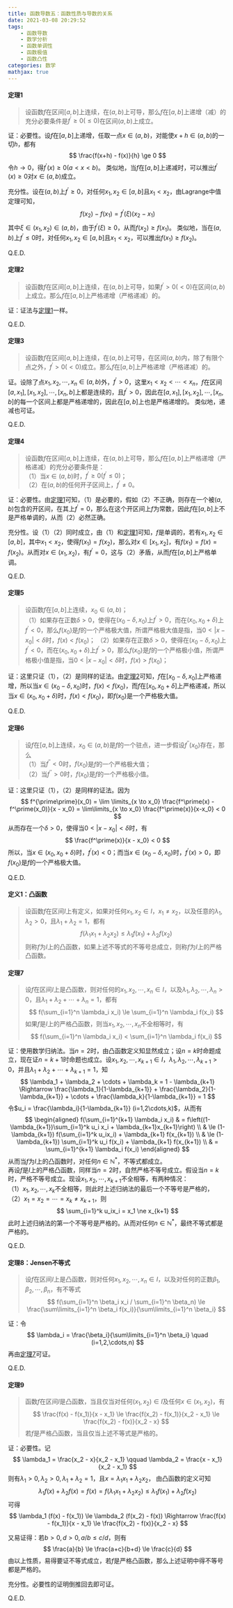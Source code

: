 ```yaml
---
title: 函数导数五：函数性质与导数的关系
date: 2021-03-08 20:29:52
tags:
    - 函数导数
    - 数学分析
    - 函数单调性
    - 函数极值
    - 函数凸性
categories: 数学
mathjax: true
---
```


#### 定理1
> 设函数$f$在区间$[a,b]$上连续，在$(a,b)$上可导，那么$f$在$[a,b]$上递增（减）的充分必要条件是$f^\prime \ge 0 (\le 0)$在区间$(a,b)$上成立。

<!--more-->

证：必要性。设$f$在$[a,b]$上递增，任取一点$x \in (a,b)$，对能使$x + h \in (a,b)$的一切$h$，都有
$$
    \frac{f(x+h) - f(x)}{h} \ge 0
$$
令$h \to 0$，得$f^\prime(x) \ge 0 (a < x < b)$。
类似地，当$f$在$[a,b]$上递减时，可以推出$f^\prime(x) \ge 0$对$x \in (a,b)$成立。

充分性。设在$(a,b)$上$f^\prime \ge 0$，对任何$x_1, x_2 \in [a,b]$且$x_1 < x_2$，由Lagrange中值定理可知，
$$
    f(x_2) - f(x_1) = f^\prime(\xi) (x_2 - x_1)
$$
其中$\xi \in (x_1,x_2) \in (a,b)$，由于$f^\prime(\xi) \ge 0$，从而$f(x_2) \ge f(x_1)$。
类似地，当在$(a,b)$上$f^\prime \le 0$时，对任何$x_1,x_2 \in [a,b]$且$x_1 < x_2$，可以推出$f(x_1) \ge f(x_2)$。

Q.E.D.

#### 定理2
> 设函数$f$在区间$[a,b]$上连续，在$(a,b)$上可导，如果$f^\prime > 0 (< 0)$在区间$(a,b)$上成立。那么$f$在$[a,b]$上严格递增（严格递减）的。

证：证法与[定理1](https://gamersover.github.io/2021/03/08/%E5%87%BD%E6%95%B0%E5%AF%BC%E6%95%B05/#%E5%AE%9A%E7%90%861)一样。

Q.E.D.

#### 定理3
> 设函数$f$在区间$[a,b]$上连续，在$(a,b)$上可导，在区间$(a,b)$内，除了有限个点之外，$f^\prime > 0 (< 0)$成立。那么$f$在$[a,b]$上严格递增（严格递减）的。

证。设除了点$x_1,x_2,\cdots,x_n \in (a,b)$外，$f^\prime > 0$，这里$x_1 < x_2 < \cdots < x_n$，$f$在区间$[a,x_1],[x_1,x_2],\cdots,[x_n,b]$上都是连续的，且$f^\prime > 0$，因此在$[a,x_1],[x_1,x_2],\cdots,[x_n,b]$的每一个区间上都是严格递增的，因此在$[a,b]$上也是严格递增的。
类似地，递减也可证。

Q.E.D.

#### 定理4
> 设函数$f$在区间$[a,b]$上连续，在$(a,b)$上可导，那么$f$在$[a,b]$上严格递增（严格递减）的充分必要条件是：<br/>
（1）当$x \in (a,b)$时，$f^\prime \ge 0 (f^\prime \le 0)$；<br/>
（2）在$(a,b)$的任何开子区间上，$f^\prime \ne 0$。

证：必要性。由[定理1](https://gamersover.github.io/2021/03/08/%E5%87%BD%E6%95%B0%E5%AF%BC%E6%95%B05/#%E5%AE%9A%E7%90%861)可知，（1）是必要的，假如（2）不正确，则存在一个被$(a,b)$包含的开区间，在其上$f^\prime = 0$，那么在这个开区间上$f$为常数，因此$f$在$[a,b]$上不是严格单调的，从而（2）必然正确。

充分性。设（1）（2）同时成立，由（1）和[定理1](https://gamersover.github.io/2021/03/08/%E5%87%BD%E6%95%B0%E5%AF%BC%E6%95%B05/#%E5%AE%9A%E7%90%861)可知，$f$是单调的，若有$x_1,x_2 \in [a,b]$，其中$x_1 < x_2$，使得$f(x_1) = f(x_2)$，那么对$x \in [x_1, x_2]$，有$f(x_1) = f(x) = f(x_2)$。从而对$x \in (x_1,x_2)$，有$f^\prime = 0$，这与（2）矛盾，从而$f$在$[a,b]$上严格单调。

Q.E.D.

#### 定理5
> 设函数$f$在$[a,b]$上连续，$x_0 \in (a,b)$；<br/>
（1）如果存在正数$\delta > 0$，使得在$(x_0 - \delta, x_0)$上$f^\prime > 0$，而在$(x_0, x_0 + \delta)$上$f^\prime < 0$，那么$f(x_0)$是$f$的一个严格极大值，所谓严格极大值是指，当$0 < |x - x_0| < \delta$时，$f(x) < f(x_0)$；
（2）如果存在正数$\delta > 0$，使得在$(x_0 - \delta, x_0)$上$f^\prime < 0$，而在$(x_0, x_0 + \delta)$上$f^\prime > 0$，那么$f(x_0)$是$f$的一个严格极小值，所谓严格极小值是指，当$0 < |x - x_0| < \delta$时，$f(x) > f(x_0)$；

证：这里只证（1），（2）是同样的证法。由[定理2](https://gamersover.github.io/2021/03/08/%E5%87%BD%E6%95%B0%E5%AF%BC%E6%95%B05/#%E5%AE%9A%E7%90%862)可知，$f$在$[x_0-\delta, x_0]$上严格递增，所以当$x \in (x_0-\delta, x_0)$时，$f(x) < f(x_0)$，而$f$在$[x_0, x_0+\delta]$上严格递减，所以当$x \in (x_0, x_0 + \delta)$时，$f(x) < f(x_0)$，即$f(x_0)$是一个严格极大值。

Q.E.D.

#### 定理6
> 设$f$在$[a,b]$上连续，$x_0 \in (a,b)$是$f$的一个驻点，进一步假设$f^{\prime\prime}(x_0)$存在，那么 <br/>
（1）当$f^{\prime\prime} < 0$时，$f(x_0)$是$f$的一个严格极大值； <br/>
（2）当$f^{\prime\prime} > 0$时，$f(x_0)$是$f$的一个严格极小值。

证：这里只证（1），（2）是同样的证法。因为
$$
    f^{\prime\prime}(x_0) = \lim \limits_{x \to x_0} \frac{f^\prime(x) - f^\prime(x_0)}{x - x_0} = \lim\limits_{x \to x_0} \frac{f^\prime(x)}{x-x_0} < 0
$$
从而存在一个$\delta > 0$，使得当$0 < |x - x_0| < \delta$时，有
$$
    \frac{f^\prime(x)}{x - x_0} < 0
$$
所以，当$x \in (x_0, x_0 + \delta)$时，$f^\prime(x) < 0$；而当$x \in (x_0 - \delta, x_0)$时，$f^\prime(x) > 0$，即$f(x_0)$是$f$的一个严格极大值。

Q.E.D.

#### 定义1：凸函数
> 设函数$f$在区间$I$上有定义，如果对任何$x_1,x_2 \in I$，$x_1\ne x_2$，以及任意的$\lambda_1,\lambda_2 > 0$，且$\lambda_1 + \lambda_2 = 1$，都有
$$
    f(\lambda_1 x_1 + \lambda_2 x_2) \le \lambda_1 f(x_1) + \lambda_2 f(x_2)
$$
则称$f$为$I$上的凸函数，如果上述不等式的不等号总成立，则称$f$为$I$上的严格凸函数。

#### 定理7
> 设$f$在区间$I$上是凸函数，则对任何的$x_1,x_2,\cdots,x_n \in I$，以及$\lambda_1,\lambda_2,\cdots,\lambda_n > 0$，且$\lambda _1+\lambda _2+\cdots+\lambda_n = 1$，都有
$$
    f(\sum_{i=1}^n \lambda_i x_i) \le \sum_{i=1}^n \lambda_i f(x_i)
$$
如果$f$是$I$上的严格凸函数，则当$x_1,x_2,\cdots,x_n$不全相等时，有
$$
    f(\sum_{i=1}^n \lambda_i x_i) < \sum_{i=1}^n \lambda_i f(x_i)
$$

证：使用数学归纳法。当$n=2$时，由凸函数定义知显然成立；设$n = k$时命题成立，现在证$n = k+1$时命题也成立。设$x_1,x_2,\cdots,x_{k+1} \in I$，$\lambda_1,\lambda_2,\cdots,\lambda_{k+1} > 0$，并且$\lambda_1 + \lambda_2 + \cdots + \lambda_{k+1} = 1$，知
$$
    \lambda_1 + \lambda_2 + \cdots + \lambda_k = 1 - \lambda_{k+1} \Rightarrow \frac{\lambda_1}{1-\lambda_{k+1}} + \frac{\lambda_2}{1-\lambda_{k+1}} + \cdots + \frac{\lambda_k}{1-\lambda_{k+1}} = 1
$$
令$u_i = \frac{\lambda_i}{1-\lambda_{k+1}} (i=1,2\cdots,k)$，从而有
$$
    \begin{aligned}
        f(\sum_{i=1}^{k+1} \lambda_i x_i) & = f\left((1-\lambda_{k+1})\sum_{i=1}^k u_i x_i + \lambda_{k+1}x_{k+1}\right) \\
        & \le (1-\lambda_{k+1}) f(\sum_{i=1}^k u_ix_i) + \lambda_{k+1} f(x_{k+1}) \\
        & \le (1-\lambda_{k+1}) \sum_{i=1}^k u_i f(x_i) + \lambda_{k+1} f(x_{k+1}) \\
        & = \sum_{i=1}^{k+1} \lambda_i f(x_i)
    \end{aligned}
$$
从而当$f$为$I$上的凸函数时，对任何$n \in \mathbb{N^{*}}$，不等式都成立。<br/>
再设$f$是$I$上的严格凸函数，同样当$n=2$时，自然严格不等号成立。假设当$n=k$时，严格不等号成立。现设$x_1,x_2,\cdots,x_{k+1}$不全相等，有两种情况：<br/>
（1）$x_1,x_2,\cdots,x_k$不全相等，则此时上述归纳法的最后一个不等号是严格的，<br/>
（2）$x_1=x_2=\cdots=x_k \ne x_{k+1}$，则
$$
    \sum_{i=1}^k u_ix_i = x_1 \ne x_{k+1}
$$
此时上述归纳法的第一个不等号是严格的。从而对任何$n \in \mathbb{N^*}$，最终不等式都是严格的。

Q.E.D.

#### 定理8：Jensen不等式
> 设$f$在区间$I$上是凸函数，则对任何$x_1,x_2,\cdots,x_n \in I$，以及对任何的正数$\beta_1,\beta_2,\cdots,\beta_n$，有不等式
$$
    f(\sum_{i=1}^n \beta_i x_i / \sum_{i=1}^n \beta_n) \le \frac{\sum\limits_{i=1}^n \beta_i f(x_i)}{\sum\limits_{i=1}^n \beta_i}
$$

证：令
$$
    \lambda_i = \frac{\beta_i}{\sum\limits_{i=1}^n \beta_i} \quad (i=1,2,\cdots,n)
$$
再由[定理7](todo)可证。

Q.E.D.

#### 定理9
> 函数$f$在区间$I$是凸函数，当且仅当对任何$(x_1,x_2) \in I$及任何$x \in (x_1,x_2)$，有
$$
    \frac{f(x) - f(x_1)}{x - x_1} \le \frac{f(x_2) - f(x_1)}{x_2 - x_1} \le \frac{f(x_2) - f(x)}{x_2 - x}
$$
若$f$是严格凸函数，当且仅当上述不等式是严格的。

证：必要性。记
$$
    \lambda_1 = \frac{x_2 - x}{x_2 - x_1} \qquad \lambda_2 = \frac{x - x_1}{x_2 - x_1}
$$
则有$\lambda_1 > 0, \lambda_2 > 0, \lambda_1 + \lambda_2 = 1$，且$x = \lambda_1 x_1 + \lambda_2 x_2$，
由凸函数的定义可知
$$
    \lambda_1 f(x) + \lambda_2 f(x) = f(x) = f(\lambda_1 x_1 + \lambda_2 x_2) \le \lambda_1 f(x_1) + \lambda_2 f(x_2)
$$
可得
$$
    \lambda_1 (f(x) - f(x_1)) \le \lambda_2 (f(x_2) - f(x)) \Rightarrow \frac{f(x) - f(x_1)}{x - x_1} \le \frac{f(x_2) - f(x)}{x_2 - x}
$$

又易证得：若$b>0,d>0,a/b \le c/d$，则有
$$
\frac{a}{b} \le \frac{a+c}{b+d} \le \frac{c}{d}
$$
由以上性质，易得要证不等式成立，若$f$是严格凸函数，那么上述证明中得不等号都是严格的。

充分性。必要性的证明倒推回去即可证。

Q.E.D.